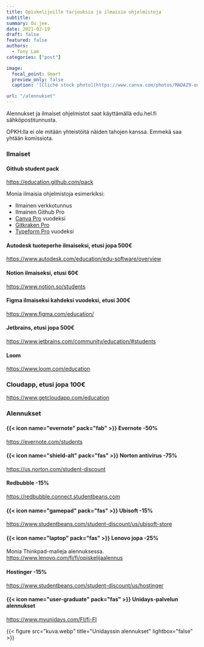 ```yaml
---
title: Opiskelijoille tarjouksia ja ilmaisia ohjelmistoja
subtitle:
summary: Ou jee.
date: 2021-02-19
draft: false
featured: false
authors:
  - Tony Lam
categories: ["post"]

image:
  focal_point: Smart
  preview_only: false
  caption: '[Cliché stock photo](https://www.canva.com/photos/MADAZ9-ouLc-student-looking-at-money/)'

url: "/alennukset"
---
```

Alennukset ja ilmaiset ohjelmistot saat käyttämällä edu.hel.fi sähköpostitunnusta.

OPKH:lla ei ole mitään yhteistöitä näiden tahojen kanssa. Emmekä saa yhtään komissiota.

### Ilmaiset

#### Github student pack

https://education.github.com/pack

Monia ilmaisia ohjelmistoja esimerkiksi:

* Ilmainen verkkotunnus
* Ilmainen Github Pro
* [Canva Pro](https://www.canva.com/pro/) vuodeksi
* [Gitkraken Pro](https://www.gitkraken.com/github-student-developer-pack)
* [Typeform Pro](https://www.typeform.com/pricing/) vuodeksi

#### Autodesk tuoteperhe ilmaiseksi, etusi jopa 500€

https://www.autodesk.com/education/edu-software/overview

#### Notion ilmaiseksi, etusi 60€

https://www.notion.so/students

#### Figma ilmaiseksi kahdeksi vuodeksi, etusi 300€

https://www.figma.com/education/

#### Jetbrains, etusi jopa 500€

https://www.jetbrains.com/community/education/#students

#### Loom

https://www.loom.com/education

### Cloudapp, etusi jopa 100€

https://www.getcloudapp.com/education

### Alennukset

#### {{< icon name="evernote" pack="fab" >}} Evernote -50%

https://evernote.com/students

#### {{< icon name="shield-alt" pack="fas" >}} Norton antivirus -75%

https://us.norton.com/student-discount

#### Redbubble -15%

https://redbubble.connect.studentbeans.com

#### {{< icon name="gamepad" pack="fas" >}} Ubisoft -15%

https://www.studentbeans.com/student-discount/us/ubisoft-store

#### {{< icon name="laptop" pack="fas" >}} Lenovo jopa -25%

Monia Thinkpad-malleja alennuksessa.
https://www.lenovo.com/fi/fi/opiskelijaalennus

#### Hostinger -15%

https://www.studentbeans.com/student-discount/us/hostinger

#### {{< icon name="user-graduate" pack="fas" >}} Unidays-palvelun alennukset

https://www.myunidays.com/FI/fi-FI

{{< figure src="kuva.webp" title="Unidayssin alennukset" lightbox="false" >}}
